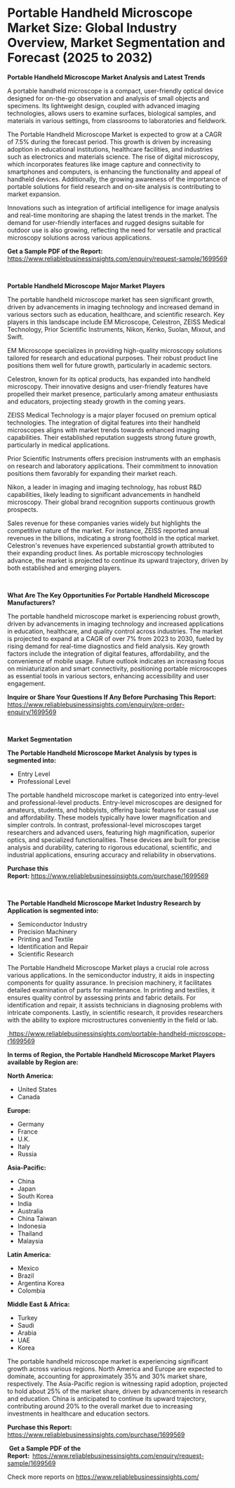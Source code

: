<p><h1>Portable Handheld Microscope Market Size: Global Industry Overview, Market Segmentation and Forecast (2025 to 2032)</h1></p><p><strong>Portable Handheld Microscope Market Analysis and Latest Trends</strong></p>
<p><p>A portable handheld microscope is a compact, user-friendly optical device designed for on-the-go observation and analysis of small objects and specimens. Its lightweight design, coupled with advanced imaging technologies, allows users to examine surfaces, biological samples, and materials in various settings, from classrooms to laboratories and fieldwork.</p><p>The Portable Handheld Microscope Market is expected to grow at a CAGR of 7.5% during the forecast period. This growth is driven by increasing adoption in educational institutions, healthcare facilities, and industries such as electronics and materials science. The rise of digital microscopy, which incorporates features like image capture and connectivity to smartphones and computers, is enhancing the functionality and appeal of handheld devices. Additionally, the growing awareness of the importance of portable solutions for field research and on-site analysis is contributing to market expansion.</p><p>Innovations such as integration of artificial intelligence for image analysis and real-time monitoring are shaping the latest trends in the market. The demand for user-friendly interfaces and rugged designs suitable for outdoor use is also growing, reflecting the need for versatile and practical microscopy solutions across various applications.</p></p>
<p><strong>Get a Sample PDF of the Report:&nbsp;</strong> <a href="https://www.reliablebusinessinsights.com/enquiry/request-sample/1699569?utm_campaign=1847&utm_medium=2&utm_source=Github&utm_content=ia&utm_term=09012025&utm_id=portable-handheld-microscope">https://www.reliablebusinessinsights.com/enquiry/request-sample/1699569</a></p>
<p>&nbsp;</p>
<p><strong>Portable Handheld Microscope Major Market Players</strong></p>
<p><p>The portable handheld microscope market has seen significant growth, driven by advancements in imaging technology and increased demand in various sectors such as education, healthcare, and scientific research. Key players in this landscape include EM Microscope, Celestron, ZEISS Medical Technology, Prior Scientific Instruments, Nikon, Kenko, Suolan, Mixout, and Swift.</p><p>EM Microscope specializes in providing high-quality microscopy solutions tailored for research and educational purposes. Their robust product line positions them well for future growth, particularly in academic sectors.</p><p>Celestron, known for its optical products, has expanded into handheld microscopy. Their innovative designs and user-friendly features have propelled their market presence, particularly among amateur enthusiasts and educators, projecting steady growth in the coming years.</p><p>ZEISS Medical Technology is a major player focused on premium optical technologies. The integration of digital features into their handheld microscopes aligns with market trends towards enhanced imaging capabilities. Their established reputation suggests strong future growth, particularly in medical applications.</p><p>Prior Scientific Instruments offers precision instruments with an emphasis on research and laboratory applications. Their commitment to innovation positions them favorably for expanding their market reach.</p><p>Nikon, a leader in imaging and imaging technology, has robust R&D capabilities, likely leading to significant advancements in handheld microscopy. Their global brand recognition supports continuous growth prospects.</p><p>Sales revenue for these companies varies widely but highlights the competitive nature of the market. For instance, ZEISS reported annual revenues in the billions, indicating a strong foothold in the optical market. Celestron's revenues have experienced substantial growth attributed to their expanding product lines. As portable microscopy technologies advance, the market is projected to continue its upward trajectory, driven by both established and emerging players.</p></p>
<p>&nbsp;</p>
<p><strong>What Are The Key Opportunities For Portable Handheld Microscope Manufacturers?</strong></p>
<p><p>The portable handheld microscope market is experiencing robust growth, driven by advancements in imaging technology and increased applications in education, healthcare, and quality control across industries. The market is projected to expand at a CAGR of over 7% from 2023 to 2030, fueled by rising demand for real-time diagnostics and field analysis. Key growth factors include the integration of digital features, affordability, and the convenience of mobile usage. Future outlook indicates an increasing focus on miniaturization and smart connectivity, positioning portable microscopes as essential tools in various sectors, enhancing accessibility and user engagement.</p></p>
<p><strong>Inquire or Share Your Questions If Any Before Purchasing This Report:</strong> <a href="https://www.reliablebusinessinsights.com/enquiry/pre-order-enquiry/1699569?utm_campaign=1847&utm_medium=2&utm_source=Github&utm_content=ia&utm_term=09012025&utm_id=portable-handheld-microscope">https://www.reliablebusinessinsights.com/enquiry/pre-order-enquiry/1699569</a></p>
<p>&nbsp;</p>
<p><strong>Market Segmentation</strong></p>
<p><strong>The Portable Handheld Microscope Market Analysis by types is segmented into:</strong></p>
<p><ul><li>Entry Level</li><li>Professional Level</li></ul></p>
<p><p>The portable handheld microscope market is categorized into entry-level and professional-level products. Entry-level microscopes are designed for amateurs, students, and hobbyists, offering basic features for casual use and affordability. These models typically have lower magnification and simpler controls. In contrast, professional-level microscopes target researchers and advanced users, featuring high magnification, superior optics, and specialized functionalities. These devices are built for precise analysis and durability, catering to rigorous educational, scientific, and industrial applications, ensuring accuracy and reliability in observations.</p></p>
<p><strong>Purchase this Report:&nbsp;</strong><a href="https://www.reliablebusinessinsights.com/purchase/1699569?utm_campaign=1847&utm_medium=2&utm_source=Github&utm_content=ia&utm_term=09012025&utm_id=portable-handheld-microscope">https://www.reliablebusinessinsights.com/purchase/1699569</a></p>
<p>&nbsp;</p>
<p><strong>The Portable Handheld Microscope Market Industry Research by Application is segmented into:</strong></p>
<p><ul><li>Semiconductor Industry</li><li>Precision Machinery</li><li>Printing and Textile</li><li>Identification and Repair</li><li>Scientific Research</li></ul></p>
<p><p>The Portable Handheld Microscope Market plays a crucial role across various applications. In the semiconductor industry, it aids in inspecting components for quality assurance. In precision machinery, it facilitates detailed examination of parts for maintenance. In printing and textiles, it ensures quality control by assessing prints and fabric details. For identification and repair, it assists technicians in diagnosing problems with intricate components. Lastly, in scientific research, it provides researchers with the ability to explore microstructures conveniently in the field or lab.</p></p>
<p><a href="https://www.reliablebusinessinsights.com/portable-handheld-microscope-r1699569?utm_campaign=1847&utm_medium=2&utm_source=Github&utm_content=ia&utm_term=09012025&utm_id=portable-handheld-microscope">&nbsp;https://www.reliablebusinessinsights.com/portable-handheld-microscope-r1699569</a></p>
<p><strong>In terms of Region, the Portable Handheld Microscope Market Players available by Region are:</strong></p>
<p>
    <p> <strong> North America: </strong>
        <ul>
            <li>United States</li>
            <li>Canada</li>
        </ul>
        </p> 
    <p> <strong> Europe: </strong>
        <ul>
            <li>Germany</li>
            <li>France</li>
            <li>U.K.</li>
            <li>Italy</li>
            <li>Russia</li>
        </ul>
        </p> 
    <p> <strong> Asia-Pacific: </strong>
        <ul>
            <li>China</li>
            <li>Japan</li>
            <li>South Korea</li>
            <li>India</li>
            <li>Australia</li>
            <li>China Taiwan</li>
            <li>Indonesia</li>
            <li>Thailand</li>
            <li>Malaysia</li>
        </ul>
        </p> 
    <p> <strong> Latin America: </strong>
        <ul>
            <li>Mexico</li>
            <li>Brazil</li>
            <li>Argentina Korea</li>
            <li>Colombia</li>
        </ul>
        </p> 
    <p> <strong> Middle East & Africa: </strong>
        <ul>
            <li>Turkey</li>
            <li>Saudi</li>
            <li>Arabia</li>
            <li>UAE</li>
            <li>Korea</li>
        </ul>
    </p>
    </p>
<p><p>The portable handheld microscope market is experiencing significant growth across various regions. North America and Europe are expected to dominate, accounting for approximately 35% and 30% market share, respectively. The Asia-Pacific region is witnessing rapid adoption, projected to hold about 25% of the market share, driven by advancements in research and education. China is anticipated to continue its upward trajectory, contributing around 20% to the overall market due to increasing investments in healthcare and education sectors.</p></p>
<p><strong>Purchase this Report: </strong><a href="https://www.reliablebusinessinsights.com/purchase/1699569?utm_campaign=1847&utm_medium=2&utm_source=Github&utm_content=ia&utm_term=09012025&utm_id=portable-handheld-microscope">https://www.reliablebusinessinsights.com/purchase/1699569</a></p>
<p>&nbsp;<strong>Get a Sample PDF of the Report:&nbsp;&nbsp;</strong><a href="https://www.reliablebusinessinsights.com/enquiry/request-sample/1699569?utm_campaign=1847&utm_medium=2&utm_source=Github&utm_content=ia&utm_term=09012025&utm_id=portable-handheld-microscope">https://www.reliablebusinessinsights.com/enquiry/request-sample/1699569</a></p>
<p><strong></strong></p>
<p>Check more reports on <a href="https://www.reliablebusinessinsights.com/?utm_campaign=1847&utm_medium=2&utm_source=Github&utm_content=ia&utm_term=09012025&utm_id=portable-handheld-microscope">https://www.reliablebusinessinsights.com/</a></p>
